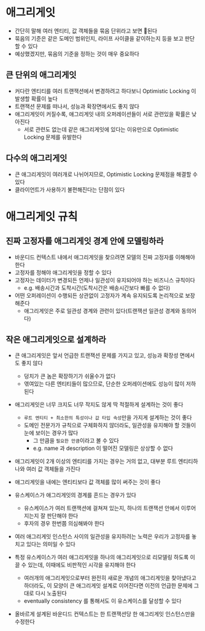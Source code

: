 # 애그리게잇
- 간단히 말해 여러 엔티티, 값 객체들을 묶음 단위라고 보면 된다
- 묶음의 기준은 같은 도메인 범위인지, 라이프 사이클을 같이하는지 등을 보고 판단할 수 있다
- 예상했겠지만, 묶음의 기준을 정하는 것이 매우 중요하다

## 큰 단위의 애그리게잇
- 커다란 엔티티를 여러 트랜잭션에서 변경하려고 하다보니 Optimistic Locking 이 발생할 확률이 높다
- 트랜잭션 문제를 떠나서, 성능과 확장면에서도 좋지 않다
- 애그리게잇이 커질수록, 애그리게잇 내의 오퍼레이션들이 서로 관련있을 확률은 낮아진다
  - 서로 관련도 없는데 같은 애그리게잇에 있다는 이유만으로 Optimistic Locking 문제를 유발한다

## 다수의 애그리게잇
- 큰 애그리게잇이 여러개로 나뉘어지므로, Optimistic Locking 문제점을 해결할 수 있다
- 클라이언트가 사용하기 불편해진다는 단점이 있다

# 애그리게잇 규칙
## 진짜 고정자를 애그리게잇 경계 안에 모델링하라
- 바운디드 컨텍스트 내에서 애그리게잇을 찾으려면 모델의 진짜 고정자를 이해해야 한다
- 고정자를 정해야 애그리게잇을 정할 수 있다
- 고정자는 데이터가 변경되든 언제나 일관성이 유지되어야 하는 비즈니스 규칙이다
  - e.g. 배송시간과 도착시간(도착시간은 배송시간보다 빠를 수 없다)
- 어떤 오퍼레이션이 수행되든 상관없이 고정자가 계속 유지되도록 논리적으로 보장해준다
  - 애그리게잇은 주로 일관성 경계와 관련이 있다(트랜잭션 일관성 경계와 동의어다)

## 작은 애그리게잇으로 설계하라
- 큰 애그리게잇은 앞서 언급한 트랜잭션 문제를 가지고 있고, 성능과 확장성 면에서도 좋지 않다
  - 덩치가 큰 놈은 확장하기가 쉬울수가 없다
  - 엮여있는 다른 엔티티들이 많으므로, 단순한 오퍼레이션에도 성능이 많이 저하된다
- 애그리게잇은 너무 크지도 너무 작지도 않게 딱 적절하게 설계하는 것이 좋다
  - `루트 엔티티 + 최소한의 특성이나 값 타입 속성`만을 가지게 설계하는 것이 좋다
  - 도메인 전문가가 규칙으로 구체화하지 않더라도, 일관성을 유지해야 할 것들이 눈에 보이는 경우가 많다
    - 그 만큼을 `필요한 만큼`이라고 볼 수 있다
    - e.g. name 과 description 이 떨어진 모델링은 상상할 수 없다
- 애그리게잇이 2개 이상의 엔티티를 가지는 경우는 거의 없고, 대부분 루트 엔티티하나와 여러 값 객체들을 가진다
- 애그리게잇을 내에는 엔티티보다 값 객체를 많이 써주는 것이 좋다
- 유스케이스가 애그리게잇의 경계를 흔드는 경우가 있다
  - 유스케이스가 여러 트랜잭션에 걸쳐져 있는지, 하나의 트랜잭션 안에서 이루어지는지 잘 판단해야 한다
  - 후자의 경우 한번쯤 의심해봐야 한다
- 여러 애그리게잇 인스턴스 사이의 일관성을 유지하려는 노력은 우리가 고정자를 놓치고 있다는 의미일 수 있다
- 특정 유스케이스가 여러 애그리게잇을 하나의 애그리게잇으로 리모델링 하도록 이끌 수 있는데, 이때에도 비판적인 시각을 유지해야 한다
  - 여러개의 애그리게잇으로부터 완전히 새로운 개념의 애그리게잇을 찾아냈다고 하더라도, 이 모양이 큰 애그리게잇 설계로 이어진다면 이전의 언급한 문제에 그대로 다시 노출된다
  - eventually consistency 를 통해서도 이 유스케이스를 달성할 수 있다

- 올바르게 설계된 바운디드 컨텍스트는 한 트랜잭션당 한 애그리게잇 인스턴스만을 수정한다